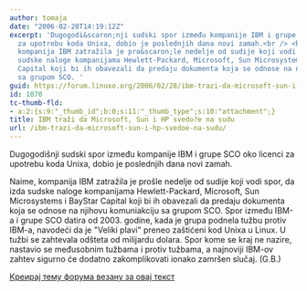 ```yaml
---
author: tomaja
date: "2006-02-28T14:19:12Z"
excerpt: 'Dugogodi&scaron;nji sudski spor između kompanije IBM i grupe SCO oko licenci
  za upotrebu koda Unixa, dobio je poslednjih dana novi zamah.<br /> <br /> Naime,
  kompanija IBM zatražila je pro&scaron;le nedelje od sudije koji vodi spor, da izda
  sudske naloge kompanijama Hewlett-Packard, Microsoft, Sun Microsystems i BayStar
  Capital koji bi ih obavezali da predaju dokumenta koja se odnose na njihovu komuniakciju
  sa grupom SCO. '
guid: https://forum.linuxo.org/2006/02/28/ibm-trazi-da-microsoft-sun-i-hp-svedoe-na-sudu/
id: 1070
tc-thumb-fld:
- a:2:{s:9:"_thumb_id";b:0;s:11:"_thumb_type";s:10:"attachment";}
title: IBM traži da Microsoft, Sun i HP svedo?e na sudu
url: /ibm-trazi-da-microsoft-sun-i-hp-svedoe-na-sudu/
---
```

Dugogodi&scaron;nji sudski spor između kompanije IBM i grupe SCO oko licenci za upotrebu koda Unixa, dobio je poslednjih dana novi zamah.

Naime, kompanija IBM zatražila je pro&scaron;le nedelje od sudije koji vodi spor, da izda sudske naloge kompanijama Hewlett-Packard, Microsoft, Sun Microsystems i BayStar Capital koji bi ih obavezali da predaju dokumenta koja se odnose na njihovu komuniakciju sa grupom SCO. <!--break-->Spor između IBM-a i grupe SCO datira od 2003. godine, kada je grupa podnela tužbu protiv IBM-a, navodeći da je "Veliki plavi" preneo za&scaron;tićeni kod Unixa u Linux. U tužbi se zahtevala od&scaron;teta od milijardu dolara. Spor kome se kraj ne nazire, nastavio se međusobnim tužbama i protiv tužbama, a najnoviji IBM-ov zahtev sigurno će dodatno zakomplikovati ionako zamr&scaron;en slučaj. (G.B.)

[Креирај тему форума везану за овај текст](https://linuxo.org/nova-tema-na-forumu/?se_pid=1070)